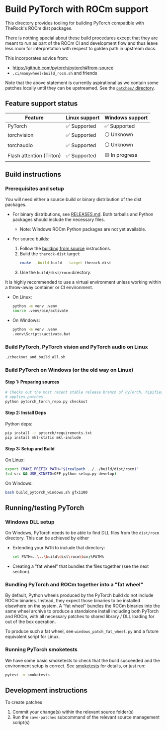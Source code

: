 # Build PyTorch with ROCm support

This directory provides tooling for building PyTorch compatible with TheRock's
ROCm dist packages.

There is nothing special about these build procedures except that they are meant
to run as part of the ROCm CI and development flow and thus leave less room for
interpretation with respect to golden path in upstream docs.

This incorporates advice from:

- https://github.com/pytorch/pytorch#from-source
- `.ci/manywheel/build_rocm.sh` and friends

Note that the above statement is currently aspirational as we contain some
patches locally until they can be upstreamed. See the
[`patches/` directory](./patches/).

## Feature support status

| Feature                  | Linux support | Windows support |
| ------------------------ | ------------- | --------------- |
| PyTorch                  | ✅ Supported  | ✅ Supported    |
| torchvision              | ✅ Supported  | ⚪ Unknown      |
| torchaudio               | ✅ Supported  | ⚪ Unknown      |
| Flash attention (Triton) | ✅ Supported  | 🟡 In progress  |

## Build instructions

### Prerequisites and setup

You will need either a source build or binary distribution of the dist packages.

- For binary distributions, see [RELEASES.md](../../RELEASES.md). Both tarballs
  and Python packages should include the necessary files.

  - Note: Windows ROCm Python packages are not yet available.

- For source builds:

  1. Follow the [building from source](../../README.md#building-from-source)
     instructions.
  1. Build the `therock-dist` target:
     ```bash
     cmake --build build --target therock-dist
     ```
  1. Use the `build/dist/rocm` directory.

It is highly recommended to use a virtual environment unless working within a
throw-away container or CI environment.

- On Linux:

  ```bash
  python -m venv .venv
  source .venv/bin/activate
  ```

- On Windows:

  ```bash
  python -m venv .venv
  .venv\Scripts\activate.bat
  ```

### Build PyTorch, PyTorch vision and PyTorch audio on Linux

```bash
./checkout_and_build_all.sh
```

### Build PyTorch on Windows (or the old way on Linux)

#### Step 1: Preparing sources

```bash
# Checks out the most recent stable release branch of PyTorch, hipifies and
# applies patches.
python pytorch_torch_repo.py checkout
```

#### Step 2: Install Deps

Python deps:

```bash
pip install -r pytorch/requirements.txt
pip install mkl-static mkl-include
```

#### Step 3: Setup and Build

On Linux:

```bash
export CMAKE_PREFIX_PATH="$(realpath ../../build/dist/rocm)"
(cd src && USE_KINETO=OFF python setup.py develop)
```

On Windows:

```bash
bash build_pytorch_windows.sh gfx1100
```

## Running/testing PyTorch

### Windows DLL setup

On Windows, PyTorch needs to be able to find DLL files from the `dist/rocm`
directory. This can be achieved by either

- Extending your `PATH` to include that directory:

  ```bash
  set PATH=..\..\build\dist\rocm\bin;%PATH%
  ```

- Creating a "fat wheel" that bundles the files together (see the next section).

### Bundling PyTorch and ROCm together into a "fat wheel"

By default, Python wheels produced by the PyTorch build do not include ROCm
binaries. Instead, they expect those binaries to be installed elsewhere on the
system. A "fat wheel" bundles the ROCm binaries into the same wheel archive to
produce a standalone install including both PyTorch and ROCm, with all necessary
patches to shared library / DLL loading for out of the box operation.

To produce such a fat wheel, see `windows_patch_fat_wheel.py` and a future
equivalent script for Linux.

### Running PyTorch smoketests

We have some basic smoketests to check that the build succeeded and the
environment setup is correct. See [smoketests](./smoke-tests/) for details, or
just run:

```bash
pytest -v smoketests
```

## Development instructions

To create patches

1. Commit your change(s) within the relevant source folder(s)
1. Run the `save-patches` subcommand of the relevant source management script(s)
